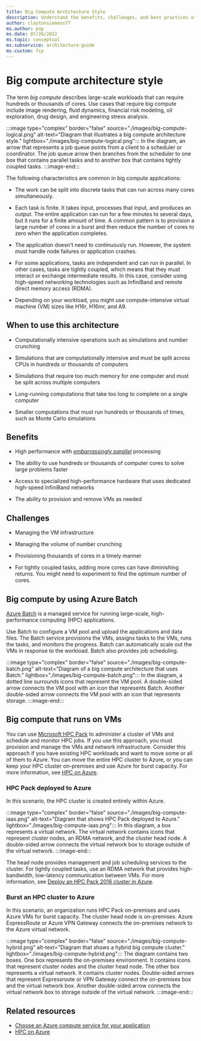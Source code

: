 ```yaml
---
title: Big Compute Architecture Style
description: Understand the benefits, challenges, and best practices of the Big Compute architecture style on Azure.
author: claytonsiemens77
ms.author: pnp
ms.date: 07/26/2022
ms.topic: conceptual
ms.subservice: architecture-guide
ms.custom: fcp
---
```


# Big compute architecture style

The term *big compute* describes large-scale workloads that can require hundreds or thousands of cores. Use cases that require big compute include image rendering, fluid dynamics, financial risk modeling, oil exploration, drug design, and engineering stress analysis.

:::image type="complex" border="false" source="./images/big-compute-logical.png" alt-text="Diagram that illustrates a big compute architecture style." lightbox="./images/big-compute-logical.png":::
   In the diagram, an arrow that represents a job queue points from a client to a scheduler or coordinator. The job queue arrow then branches from the scheduler to one box that contains parallel tasks and to another box that contains tightly coupled tasks.
:::image-end:::

The following characteristics are common in big compute applications:

- The work can be split into discrete tasks that can run across many cores simultaneously.

- Each task is finite. It takes input, processes that input, and produces an output. The entire application can run for a few minutes to several days, but it runs for a finite amount of time. A common pattern is to provision a large number of cores in a burst and then reduce the number of cores to zero when the application completes.

- The application doesn't need to continuously run. However, the system must handle node failures or application crashes.

- For some applications, tasks are independent and can run in parallel. In other cases, tasks are tightly coupled, which means that they must interact or exchange intermediate results. In this case, consider using high-speed networking technologies such as InfiniBand and remote direct memory access (RDMA).

- Depending on your workload, you might use compute-intensive virtual machine (VM) sizes like H16r, H16mr, and A9.

## When to use this architecture

- Computationally intensive operations such as simulations and number crunching

- Simulations that are computationally intensive and must be split across CPUs in hundreds or thousands of computers

- Simulations that require too much memory for one computer and must be split across multiple computers

- Long-running computations that take too long to complete on a single computer

- Smaller computations that must run hundreds or thousands of times, such as Monte Carlo simulations

## Benefits

- High performance with [*embarrassingly parallel*][embarrassingly-parallel] processing

- The ability to use hundreds or thousands of computer cores to solve large problems faster

- Access to specialized high-performance hardware that uses dedicated high-speed InfiniBand networks

- The ability to provision and remove VMs as needed

## Challenges

- Managing the VM infrastructure

- Managing the volume of number crunching

- Provisioning thousands of cores in a timely manner

- For tightly coupled tasks, adding more cores can have diminishing returns. You might need to experiment to find the optimum number of cores.

## Big compute by using Azure Batch

[Azure Batch][batch] is a managed service for running large-scale, high-performance computing (HPC) applications.

Use Batch to configure a VM pool and upload the applications and data files. The Batch service provisions the VMs, assigns tasks to the VMs, runs the tasks, and monitors the progress. Batch can automatically scale out the VMs in response to the workload. Batch also provides job scheduling.

:::image type="complex" border="false" source="./images/big-compute-batch.png" alt-text="Diagram of a big compute architecture that uses Batch." lightbox="./images/big-compute-batch.png":::
   In the diagram, a dotted line surrounds icons that represent the VM pool. A double-sided arrow connects the VM pool with an icon that represents Batch. Another double-sided arrow connects the VM pool with an icon that represents storage.
:::image-end:::

## Big compute that runs on VMs

You can use [Microsoft HPC Pack][hpc-pack] to administer a cluster of VMs and schedule and monitor HPC jobs. If you use this approach, you must provision and manage the VMs and network infrastructure. Consider this approach if you have existing HPC workloads and want to move some or all of them to Azure. You can move the entire HPC cluster to Azure, or you can keep your HPC cluster on-premises and use Azure for burst capacity. For more information, see [HPC on Azure][batch-hpc-solutions].

### HPC Pack deployed to Azure

In this scenario, the HPC cluster is created entirely within Azure.

:::image type="complex" border="false" source="./images/big-compute-iaas.png" alt-text="Diagram that shows HPC Pack deployed to Azure." lightbox="./images/big-compute-iaas.png":::
   In this diagram, a box represents a virtual network. The virtual network contains icons that represent cluster nodes, an RDMA network, and the cluster head node. A double-sided arrow connects the virtual network box to storage outside of the virtual network.
:::image-end:::

The head node provides management and job scheduling services to the cluster. For tightly coupled tasks, use an RDMA network that provides high-bandwidth, low-latency communication between VMs. For more information, see [Deploy an HPC Pack 2016 cluster in Azure][deploy-hpc-azure].

### Burst an HPC cluster to Azure

In this scenario, an organization runs HPC Pack on-premises and uses Azure VMs for burst capacity. The cluster head node is on-premises. Azure ExpressRoute or Azure VPN Gateway connects the on-premises network to the Azure virtual network.

:::image type="complex" border="false" source="./images/big-compute-hybrid.png" alt-text="Diagram that shows a hybrid big compute cluster." lightbox="./images/big-compute-hybrid.png":::
   The diagram contains two boxes. One box represents the on-premises environment. It contains icons that represent cluster nodes and the cluster head node. The other box represents a virtual network. It contains cluster nodes. Double-sided arrows that represent Expressroute or VPN Gateway connect the on-premises box and the virtual network box. Another double-sided arrow connects the virtual network box to storage outside of the virtual network.
:::image-end:::

## Related resources

- [Choose an Azure compute service for your application](../technology-choices/compute-decision-tree.yml)
- [HPC on Azure](../../topics/high-performance-computing.md)

<!-- links -->

[batch]: /azure/batch
[batch-hpc-solutions]: ../../topics/high-performance-computing.md
[deploy-hpc-azure]: /powershell/high-performance-computing/overview
[embarrassingly-parallel]: https://en.wikipedia.org/wiki/Embarrassingly_parallel
[hpc-pack]: /powershell/high-performance-computing/overview
